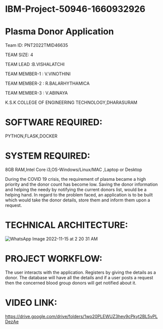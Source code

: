 # IBM-Project-50946-1660932926
# Plasma Donor Application

Team ID: PNT2022TMID46635

TEAM SIZE: 4

TEAM LEAD :B.VISHALATCHI

TEAM MEMBER-1 : V.VINOTHINI

TEAM MEMBER-2 : R.BALARHYTHAMICA

TEAM MEMBER-3 : V.ABINAYA 


K.S.K COLLEGE OF ENGINEERING TECHNOLOGY,DHARASURAM
# SOFTWARE REQUIRED:
PYTHON,FLASK,DOCKER
# SYSTEM REQUIRED:

8GB RAM,Intel Core i3,OS-Windows/Linux/MAC ,Laptop or Desktop

During the COVID 19 crisis, the requirement of plasma became a high priority and the donor count has become low. Saving the donor information and helping the needy by notifying the current donors list, would be a helping hand. In regard to the problem faced, an application is to be built which would take the donor details, store them and inform them upon a request.

# TECHNICAL ARCHITECTURE:

![WhatsApp Image 2022-11-15 at 2 20 31 AM](https://user-images.githubusercontent.com/117815764/201897219-a2832b68-44ee-4bec-b98b-bb7dbd9e829d.jpeg)

# PROJECT WORKFLOW:

The user interacts with the application. Registers by giving the details as a donor. The database will have all the details and if a user posts a request then the concerned blood group donors will get notified about it.

# VIDEO LINK:

https://drive.google.com/drive/folders/1wo20PLEWUZ3hey9cPkyt2BL5vPLDezAe
